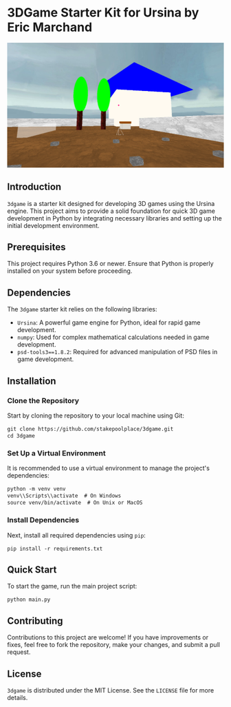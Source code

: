 # 3DGame Starter Kit for Ursina by Eric Marchand

![Ursina](snapshot.png "Starter for Ursina")

## Introduction
`3dgame` is a starter kit designed for developing 3D games using the Ursina engine. This project aims to provide a solid foundation for quick 3D game development in Python by integrating necessary libraries and setting up the initial development environment.

## Prerequisites
This project requires Python 3.6 or newer. Ensure that Python is properly installed on your system before proceeding.

## Dependencies
The `3dgame` starter kit relies on the following libraries:
- `Ursina`: A powerful game engine for Python, ideal for rapid game development.
- `numpy`: Used for complex mathematical calculations needed in game development.
- `psd-tools3==1.8.2`: Required for advanced manipulation of PSD files in game development.

## Installation

### Clone the Repository
Start by cloning the repository to your local machine using Git:
```
git clone https://github.com/stakepoolplace/3dgame.git
cd 3dgame
```

### Set Up a Virtual Environment
It is recommended to use a virtual environment to manage the project's dependencies:
```
python -m venv venv
venv\\Scripts\\activate  # On Windows
source venv/bin/activate  # On Unix or MacOS
```

### Install Dependencies
Next, install all required dependencies using `pip`:
```
pip install -r requirements.txt
```

## Quick Start
To start the game, run the main project script:
```
python main.py
```

## Contributing
Contributions to this project are welcome! If you have improvements or fixes, feel free to fork the repository, make your changes, and submit a pull request.

## License
`3dgame` is distributed under the MIT License. See the `LICENSE` file for more details.
